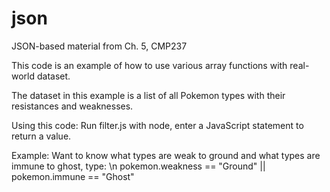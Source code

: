 # json
JSON-based material from Ch. 5, CMP237

This code is an example of how to use various array functions with real-world dataset.

The dataset in this example is a list of all Pokemon types with their resistances and weaknesses.

Using this code:
  Run filter.js with node, enter a JavaScript statement to return a value.
  
  Example:  Want to know what types are weak to ground and what types are immune to ghost, type:
              \n pokemon.weakness == "Ground" || pokemon.immune == "Ghost"
